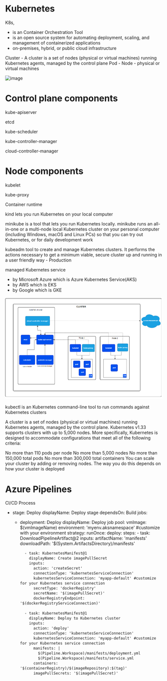 # Kubernetes
 
K8s,
- is an Container Orchestration Tool  
- is an open source system for automating deployment, scaling, and management of containerized applications
- on-premises, hybrid, or public cloud infrastructure

Cluster - A cluster is a set of nodes (physical or virtual machines) running Kubernetes agents, managed by the control plane
Pod - 
Node - physical or virtual machines

<img width="918" height="595" alt="image" src="https://github.com/user-attachments/assets/6cb3f983-0751-4657-a9b7-1ee1eb667234" />

# Control plane components

kube-apiserver

etcd

kube-scheduler

kube-controller-manager

cloud-controller-manager

# Node components

kubelet

kube-proxy

Container runtime


kind lets you run Kubernetes on your local computer

minikube is a tool that lets you run Kubernetes locally. minikube runs an all-in-one or a multi-node local Kubernetes cluster on your personal computer (including Windows, macOS and Linux PCs) so that you can try out Kubernetes, or for daily development work

kubeadm tool to create and manage Kubernetes clusters. It performs the actions necessary to get a minimum viable, secure cluster up and running in a user friendly way - Production 

managed Kubernetes service 
- by Microsoft Azure which is Azure Kubernetes Service(AKS)
- by AWS which is EKS
- by Google which is GKE

![alt text](image-1.png)

kubectl is an Kubernetes command-line tool to run commands against Kubernetes clusters


A cluster is a set of nodes (physical or virtual machines) running Kubernetes agents, managed by the control plane. Kubernetes v1.33 supports clusters with up to 5,000 nodes. More specifically, Kubernetes is designed to accommodate configurations that meet all of the following criteria:

No more than 110 pods per node
No more than 5,000 nodes
No more than 150,000 total pods
No more than 300,000 total containers
You can scale your cluster by adding or removing nodes. The way you do this depends on how your cluster is deployed



# Azure Pipelines
CI/CD Process

- stage: Deploy
  displayName: Deploy stage
  dependsOn: Build
  jobs:
  - deployment: Deploy
    displayName: Deploy job
    pool:
      vmImage: $(vmImageName)
    environment: 'myenv.aksnamespace' #customize with your environment
    strategy:
      runOnce:
        deploy:
          steps:
          - task: DownloadPipelineArtifact@2
            inputs:
              artifactName: 'manifests'
              downloadPath: '$(System.ArtifactsDirectory)/manifests'

          - task: KubernetesManifest@1
            displayName: Create imagePullSecret
            inputs:
              action: 'createSecret'
              connectionType: 'kubernetesServiceConnection'
              kubernetesServiceConnection: 'myapp-default' #customize for your Kubernetes service connection
              secretType: 'dockerRegistry'
              secretName: '$(imagePullSecret)'
              dockerRegistryEndpoint: '$(dockerRegistryServiceConnection)'

          - task: KubernetesManifest@1
            displayName: Deploy to Kubernetes cluster
            inputs:
              action: 'deploy'
              connectionType: 'kubernetesServiceConnection'
              kubernetesServiceConnection: 'myapp-default' #customize for your Kubernetes service connection
              manifests: |
                $(Pipeline.Workspace)/manifests/deployment.yml
                $(Pipeline.Workspace)/manifests/service.yml
              containers: '$(containerRegistry)/$(imageRepository):$(tag)'
              imagePullSecrets: '$(imagePullSecret)'